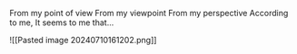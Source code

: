
From my point of view
From my viewpoint
From my perspective
According to me,
It seems to me that...

![[Pasted image 20240710161202.png]]

